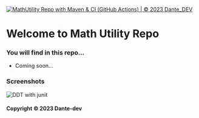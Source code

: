 [![MathUtility Repo with Maven & CI (GitHub Actions) | © 2023 Dante_DEV](https://github.com/minhtam288/math-util-mvn-se1739/actions/workflows/math-ulti-ci.yml/badge.svg)](https://github.com/minhtam288/math-util-mvn-se1739/actions/workflows/math-ulti-ci.yml)

# Welcome to Math Utility Repo
### You will find in this repo...

* Coming soon...

### Screenshots 
![DDT with junit](https://github.com/minhtam288/math-util-mvn-se1739/blob/main/screenshots/DDT%20TEST%20SCRIPT.png)

#### Copyright &#169; 2023 Dante-dev